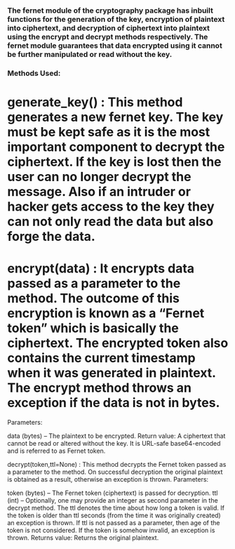 ###  The fernet module of the cryptography package has inbuilt functions for the generation of the key, encryption of plaintext into ciphertext, and decryption of ciphertext into plaintext using the encrypt and decrypt methods respectively. The fernet module guarantees that data encrypted using it cannot be further manipulated or read without the key. ###


### Methods Used:  ###

# generate_key() : This method generates a new fernet key. The key must be kept safe as it is the most important component to decrypt the ciphertext. If the key is lost then the user can no longer decrypt the message. Also if an intruder or hacker gets access to the key they can not only read the data but also forge the data.
# encrypt(data) : It encrypts data passed as a parameter to the method. The outcome of this encryption is known as a “Fernet token” which is basically the ciphertext. The encrypted token also contains the current timestamp when it was generated in plaintext. The encrypt method throws an exception if the data is not in bytes.

Parameters:

data (bytes) – The plaintext to be encrypted.
Return value: A ciphertext that cannot be read or altered without the key. It is URL-safe base64-encoded and is referred to as Fernet token.

decrypt(token,ttl=None) : This method decrypts the Fernet token passed as a parameter to the method. On successful decryption the original plaintext is obtained as a result, otherwise an exception is thrown.
Parameters:

token (bytes) – The Fernet token (ciphertext) is passed for decryption.
ttl (int) – Optionally, one may provide an integer as second parameter in the decrypt method. The ttl denotes the time about how long a token is valid. If the token is older than ttl seconds (from the time it was originally created) an exception is thrown. If ttl is not passed as a parameter, then age of the token is not considered. If the token is somehow invalid, an exception is thrown.
Returns value:  Returns the original plaintext.
